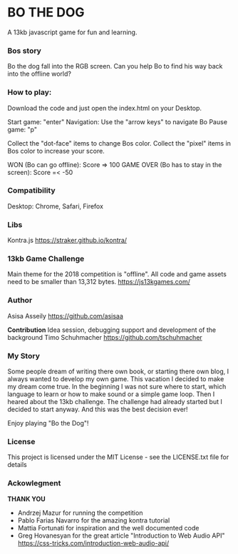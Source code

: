 # BO THE DOG
A 13kb javascript game for fun and learning.

### Bos story
Bo the dog fall into the RGB screen.
Can you help Bo to find his way back into the offline world?

### How to play:
Download the code and just open the index.html on your Desktop.

Start game: "enter"
Navigation: Use the "arrow keys" to navigate Bo
Pause game: "p"

Collect the "dot-face" items to change Bos color.
Collect the "pixel" items in Bos color to increase your score.

WON (Bo can go offline): Score => 100
GAME OVER (Bo has to stay in the screen): Score =< -50

### Compatibility
Desktop: Chrome, Safari, Firefox

### Libs
Kontra.js
https://straker.github.io/kontra/

### 13kb Game Challenge
Main theme for the 2018 competition is "offline".
All code and game assets need to be smaller than 13,312 bytes.
https://js13kgames.com/

### Author
Asisa Asseily
https://github.com/asisaa

**Contribution**
Idea session, debugging support and development of the background
Timo Schuhmacher
https://github.com/tschuhmacher

### My Story
Some people dream of writing there own book, or starting there own blog,
I always wanted to develop my own game. This vacation I decided to make my dream come true.
In the beginning I was not sure where to start, which language to learn or
how to make sound or a simple game loop.
Then I heared about the 13kb challenge. The challenge had already started
but I decided to start anyway. And this was the best decision ever!

Enjoy playing "Bo the Dog"!

### License
This project is licensed under the MIT License - see the LICENSE.txt file for details

### Ackowlegment

**THANK YOU**
- Andrzej Mazur for running the competition
- Pablo Farias Navarro for the amazing kontra tutorial
- Mattia Fortunati for inspiration and the well documented code
- Greg Hovanesyan for the great article "Introduction to Web Audio API"  
https://css-tricks.com/introduction-web-audio-api/
